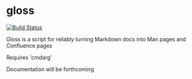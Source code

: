 gloss
=====

[![Build Status](http://jenkins.aklabs.net/buildStatus/icon?job=gloss-test)](http://jenkins.aklabs.net/job/gloss-test/)

Gloss is a script for reliably turning Markdown docs into Man pages and Confluence pages

Requires 'cmdarg'

Documentation will be forthcoming

